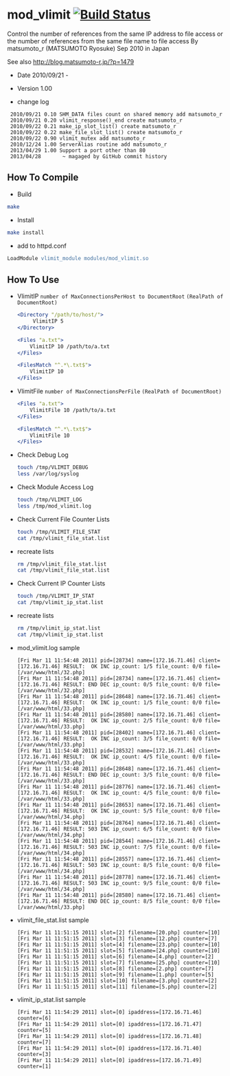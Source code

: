 # mod_vlimit [![Build Status](https://travis-ci.org/matsumotory/mod_vlimit.svg?branch=master)](https://travis-ci.org/matsumotory/mod_vlimit)
Control the number of references from the same IP address to file access or the number of references from the same file name to file access By matsumoto_r (MATSUMOTO Ryosuke) Sep 2010 in Japan

See also http://blog.matsumoto-r.jp/?p=1479

- Date     2010/09/21 - 
- Version  1.00

- change log
```
 2010/09/21 0.10 SHM_DATA files count on shared memory add matsumoto_r
 2010/09/21 0.20 vlimit_response()_end create matsumoto_r
 2010/09/22 0.21 make_ip_slot_list() create matsumoto_r
 2010/09/22 0.22 make_file_slot_list() create matsumoto_r
 2010/09/22 0.90 vlimit_mutex add matsumoto_r
 2010/12/24 1.00 ServerAlias routine add matsumoto_r
 2013/04/29 1.00 Support a port other than 80
 2013/04/28       ~ magaged by GitHub commit history
```

## How To Compile
- Build
```bash
make
```

- Install
```bash
make install
```

- add to  httpd.conf
```apache
LoadModule vlimit_module modules/mod_vlimit.so
```

## How To Use
* VlimitIP `number of MaxConnectionsPerHost to DocumentRoot` `(RealPath of DocumentRoot)`

    ```apache
    <Directory "/path/to/host/">
         VlimitIP 5
    </Directory>
    
    <Files "a.txt">
        VlimitIP 10 /path/to/a.txt
    </Files>
    
    <FilesMatch "^.*\.txt$">
        VlimitIP 10
    </Files>
    ```

- VlimitFile `number of MaxConnectionsPerFile` `(RealPath of DocumentRoot)`

    ```apache
    <Files "a.txt">
        VlimitFile 10 /path/to/a.txt
    </Files>
    
    <FilesMatch "^.*\.txt$">
        VlimitFile 10
    </Files>
    ```

- Check Debug Log

    ```bash
    touch /tmp/VLIMIT_DEBUG
    less /var/log/syslog
    ```

- Check Module Access Log

    ```bash
    touch /tmp/VLIMIT_LOG
    less /tmp/mod_vlimit.log
    ```

- Check Current File Counter Lists

    ```bash
    touch /tmp/VLIMIT_FILE_STAT
    cat /tmp/vlimit_file_stat.list
    ```
     
- recreate lists

    ```bash
    rm /tmp/vlimit_file_stat.list  
    cat /tmp/vlimit_file_stat.list
    ```

- Check Current IP Counter Lists

    ```bash
    touch /tmp/VLIMIT_IP_STAT
    cat /tmp/vlimit_ip_stat.list
    ```
     
- recreate lists

    ```bash
    rm /tmp/vlimit_ip_stat.list  
    cat /tmp/vlimit_ip_stat.list
    ```

- mod_vlimit.log sample

    ```
    [Fri Mar 11 11:54:48 2011] pid=[28734] name=[172.16.71.46] client=[172.16.71.46] RESULT:  OK INC ip_count: 1/5 file_count: 0/0 file=[/var/www/html/32.php]
    [Fri Mar 11 11:54:48 2011] pid=[28734] name=[172.16.71.46] client=[172.16.71.46] RESULT: END DEC ip_count: 0/5 file_count: 0/0 file=[/var/www/html/32.php]
    [Fri Mar 11 11:54:48 2011] pid=[28648] name=[172.16.71.46] client=[172.16.71.46] RESULT:  OK INC ip_count: 1/5 file_count: 0/0 file=[/var/www/html/33.php]
    [Fri Mar 11 11:54:48 2011] pid=[28580] name=[172.16.71.46] client=[172.16.71.46] RESULT:  OK INC ip_count: 2/5 file_count: 0/0 file=[/var/www/html/33.php]
    [Fri Mar 11 11:54:48 2011] pid=[28402] name=[172.16.71.46] client=[172.16.71.46] RESULT:  OK INC ip_count: 3/5 file_count: 0/0 file=[/var/www/html/33.php]
    [Fri Mar 11 11:54:48 2011] pid=[28532] name=[172.16.71.46] client=[172.16.71.46] RESULT:  OK INC ip_count: 4/5 file_count: 0/0 file=[/var/www/html/33.php]
    [Fri Mar 11 11:54:48 2011] pid=[28648] name=[172.16.71.46] client=[172.16.71.46] RESULT: END DEC ip_count: 3/5 file_count: 0/0 file=[/var/www/html/33.php]
    [Fri Mar 11 11:54:48 2011] pid=[28776] name=[172.16.71.46] client=[172.16.71.46] RESULT:  OK INC ip_count: 4/5 file_count: 0/0 file=[/var/www/html/33.php]
    [Fri Mar 11 11:54:48 2011] pid=[28653] name=[172.16.71.46] client=[172.16.71.46] RESULT:  OK INC ip_count: 5/5 file_count: 0/0 file=[/var/www/html/34.php]
    [Fri Mar 11 11:54:48 2011] pid=[28764] name=[172.16.71.46] client=[172.16.71.46] RESULT: 503 INC ip_count: 6/5 file_count: 0/0 file=[/var/www/html/34.php]
    [Fri Mar 11 11:54:48 2011] pid=[28544] name=[172.16.71.46] client=[172.16.71.46] RESULT: 503 INC ip_count: 7/5 file_count: 0/0 file=[/var/www/html/34.php]
    [Fri Mar 11 11:54:48 2011] pid=[28557] name=[172.16.71.46] client=[172.16.71.46] RESULT: 503 INC ip_count: 8/5 file_count: 0/0 file=[/var/www/html/34.php]
    [Fri Mar 11 11:54:48 2011] pid=[28778] name=[172.16.71.46] client=[172.16.71.46] RESULT: 503 INC ip_count: 9/5 file_count: 0/0 file=[/var/www/html/34.php]
    [Fri Mar 11 11:54:48 2011] pid=[28580] name=[172.16.71.46] client=[172.16.71.46] RESULT: END DEC ip_count: 8/5 file_count: 0/0 file=[/var/www/html/33.php]
    ```

- vlimit_file_stat.list sample

    ```
    [Fri Mar 11 11:51:15 2011] slot=[2] filename=[20.php] counter=[10]
    [Fri Mar 11 11:51:15 2011] slot=[3] filename=[12.php] counter=[7]
    [Fri Mar 11 11:51:15 2011] slot=[4] filename=[23.php] counter=[10]
    [Fri Mar 11 11:51:15 2011] slot=[5] filename=[24.php] counter=[10]
    [Fri Mar 11 11:51:15 2011] slot=[6] filename=[4.php] counter=[2]
    [Fri Mar 11 11:51:15 2011] slot=[7] filename=[25.php] counter=[10]
    [Fri Mar 11 11:51:15 2011] slot=[8] filename=[2.php] counter=[7]
    [Fri Mar 11 11:51:15 2011] slot=[9] filename=[1.php] counter=[5]
    [Fri Mar 11 11:51:15 2011] slot=[10] filename=[3.php] counter=[2]
    [Fri Mar 11 11:51:15 2011] slot=[11] filename=[5.php] counter=[2]
    ```

- vlimit_ip_stat.list sample

    ```
    [Fri Mar 11 11:54:29 2011] slot=[0] ipaddress=[172.16.71.46] counter=[6]
    [Fri Mar 11 11:54:29 2011] slot=[0] ipaddress=[172.16.71.47] counter=[5]
    [Fri Mar 11 11:54:29 2011] slot=[0] ipaddress=[172.16.71.48] counter=[7]
    [Fri Mar 11 11:54:29 2011] slot=[0] ipaddress=[172.16.71.40] counter=[3]
    [Fri Mar 11 11:54:29 2011] slot=[0] ipaddress=[172.16.71.49] counter=[1]
    ```
